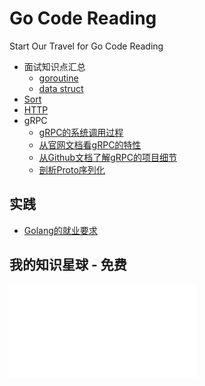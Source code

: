 # Go Code Reading

Start Our Travel for Go Code Reading

- 面试知识点汇总
    - [goroutine](basic/goroutine.md)
    - [data struct](basic/data_struct.md)
- [Sort](sort/sort.go)
- [HTTP](http/server.go)
- gRPC
    - [gRPC的系统调用过程](grpc/grpc1.md)
    - [从官网文档看gRPC的特性](grpc/grpc2.md)
    - [从Github文档了解gRPC的项目细节](grpc/grpc3.md)
    - [剖析Proto序列化](grpc/grpc4.md)
    
## 实践

- [Golang的就业要求](doc/job.md)

## 我的知识星球 - 免费

![欢迎加入我的知识星球](img/knowledge-star.img)